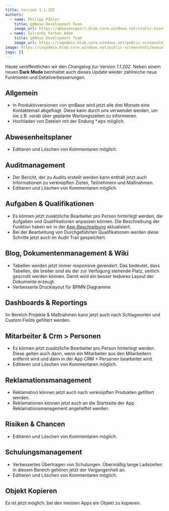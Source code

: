 ```yaml
---
title: Version 1.1.202
authors:
  - name: Philipp Pähler
    title: qmBase Development Team
    image_url: https://qmbasesupport.blob.core.windows.net/static-assets/img/persons/paehler_round.png
  - name: Gilrandy Farhan Adam
    title: qmBase Development Team
    image_url: https://caqadmin.blob.core.windows.net/public-screenshots/manual-screenshots/gilrand-profile-picture.jpg
image: https://caqadmin.blob.core.windows.net/public-screenshots/manual-screenshots/Screenshot%202024-05-31%20darkModeIntor.png
tags: []
---
```


Heute veröffentlichen wir den Changelog zur Version _1.1.202_. Neben einem neuen **Dark Mode** beinhaltet auch dieses Update wieder zahlreiche neue Funktionen und Detailverbesserungen.

<!--truncate-->

## Allgemein

- In Produktivversionen von qmBase wird jetzt alle drei Monate eine Kontaktemail abgefragt. Diese kann durch uns verwendet werden, um sie z.B. vorab über geplante Wartungszeiten zu informieren.
- Hochladen von Dateien mit der Endung \*.eps möglich.

## Abwesenheitsplaner

- Editieren und Löschen von Kommentaren möglich.

## Auditmanagement

- Der Bericht, der zu Audits erstellt werden kann enthält jetzt auch Informationen zu verknüpften Zielen, Teilnehmern und Maßnahmen.
- Editieren und Löschen von Kommentaren möglich.

## Aufgaben & Qualifikationen

- Es können jetzt zusätzliche Bearbeiter pro Person hinterlegt werden, die Aufgaben und Qualifikationen anpassen können. Die Beschreibung der Funktion haben wir in der [App-Beschreibung](/docs/apps/aufgaben-und-qualifikationen) aktualisiert.
- Bei der Bearbeitung von Durchgeführten Qualifikationen werden diese Schritte jetzt auch im Audit Trail gespeichert.

## Blog, Dokumentenmanagement & Wiki

- Tabellen werden jetzt immer responsive gerendert. Das bedeutet, dass Tabellen, die breiter sind als der zur Verfügung stehende Platz, seitlich gescrollt werden können. Damit wird ein besser lesbares Layout der Dokumente erzeugt.
- Verbesserte Drucklayout für BPMN Diagramme

## Dashboards & Reportings

Im Bereich Projekte & Maßnahmen kann jetzt auch nach Schlagworten und Custom Fields gefiltert werden.

## Mitarbeiter & Crm > Personen

- Es können jetzt zusätzliche Bearbeiter pro Person hinterlegt werden. Diese gelten auch dann, wenn ein Mitarbeiter aus den Mitarbeitern entfernt wird und dann in der App CRM > Personen bearbeitet wird.
- Editieren und Löschen von Kommentaren möglich.

## Reklamationsmanagement

- Reklamation können jetzt auch nach verknüpften Produkten gefiltert werden.
- Reklamationen können jetzt auch an die Startseite der App Reklamationsmanagement angeheftet werden.

## Risiken & Chancen

- Editieren und Löschen von Kommentaren möglich.

## Schulungsmanagement

- Verbessertes Übertragen von Schulungen. Übermäßig lange Ladezeiten in diesem Bereich gehören jetzt der Vergangenheit an.
- Editieren und Löschen von Kommentaren möglich.

## Objekt Kopieren

Es ist jetzt möglich, bei den meisten Apps ein Objekt zu kopieren.
